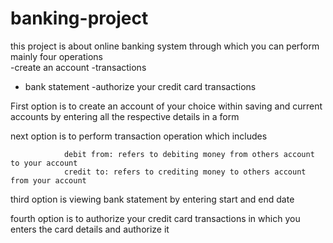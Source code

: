 # banking-project
this project is about online banking system through which you can perform mainly four operations  
-create an account 
-transactions
- bank statement
-authorize your credit card transactions

First option is to create an account of your choice within saving and current accounts by entering all the respective details in a form

next option is to perform transaction operation which includes 
  			
  		 		debit from: refers to debiting money from others account to your account
  		 		credit to: refers to crediting money to others account from your account
          
third option is viewing bank statement by entering start and end date
  			
fourth option is to authorize your credit card transactions in which you enters the card details and authorize it
    		
